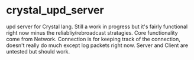 # crystal_upd_server
upd server for Crystal lang. Still a work in progress but it's fairly functional right now minus the reliabliy/rebroadcast stratagies. Core functionality come from Network. Connection is for keeping track of the connection, doesn't really do much except log packets right now. Server and Client are untested but should work.
